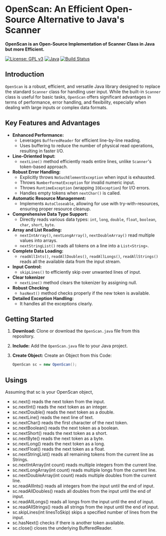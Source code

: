 # OpenScan: An Efficient Open-Source Alternative to Java's Scanner

**OpenScan is an Open-Source Implementation of Scanner Class in Java but more Efficient.**

[![License: GPL v3](https://img.shields.io/badge/License-GPLv3-blue.svg)](https://www.gnu.org/licenses/gpl-3.0)
[![Java](https://img.shields.io/badge/Java-v8%2B-orange.svg)](https://www.java.com/en/download/)
[![Build Status](https://img.shields.io/badge/build-passing-brightgreen)](https://github.com/Chill-Astro/OpenScan/actions)

## Introduction

`OpenScan` is a robust, efficient, and versatile Java library designed to replace the standard `Scanner` class for handling user input. While the built-in `Scanner` class is useful for basic tasks, `OpenScan` offers significant advantages in terms of performance, error handling, and flexibility, especially when dealing with large inputs or complex data formats.

## Key Features and Advantages

*   **Enhanced Performance:**
    *   Leverages `BufferedReader` for efficient line-by-line reading.
    *   Uses buffering to reduce the number of physical read operations, resulting in faster I/O.
*   **Line-Oriented Input:**
    *   `nextLine()` method efficiently reads entire lines, unlike `Scanner`'s token-based approach.
*   **Robust Error Handling:**
    *   Explicitly throws `NoSuchElementException` when input is exhausted.
    *   Throws `NumberFormatException` for invalid numeric input.
    *   Throws `RuntimeException` (wrapping `IOException`) for I/O errors.
    *   Handles empty tokens when `nextChar()` is called.
*   **Automatic Resource Management:**
    *   Implements `AutoCloseable`, allowing for use with try-with-resources, ensuring proper resource cleanup.
*   **Comprehensive Data Type Support:**
    *   Directly reads various data types: `int`, `long`, `double`, `float`, `boolean`, `char`, `short`, `byte`.
*   **Array and List Reading:**
    *   `nextIntArray()`, `nextLongArray()`, `nextDoubleArray()` read multiple values into arrays.
    *   `nextStringList()` reads all tokens on a line into a `List<String>`.
* **Complete Data Loading:**
    * `readAllInts()`, `readAllDoubles()`, `readAllLongs()`, `readAllStrings()` reads all the available data from the input stream.
*   **Input Control:**
    *   `skipLines()` to efficiently skip over unwanted lines of input.
*   **Clear tokenizer**
    * `nextLine()` method clears the tokenizer by assigning null.
*   **Robust Checking**
    * `hasNext()` method checks properly if the new token is available.
* **Detailed Exception Handling:**
    * It handles all the exceptions clearly.

## Getting Started

1.  **Download:** Clone or download the `OpenScan.java` file from this repository.
2.  **Include:** Add the `OpenScan.java` file to your Java project.
3.  **Create Object:** Create an Object from this Code:

    ```java
    OpenScan sc = new OpenScan();
    ```
## Usings
 
Assuming that sc is your OpenScan object,

 - sc.next() reads the next token from the input.
 - sc.nextInt() reads the next token as an integer.
 - sc.nextDouble() reads the next token as a double.
 - sc.nextLine() reads the next line of text.
 - sc.nextChar() reads the first character of the next token.
 - sc.nextBoolean() reads the next token as a boolean.
 - sc.nextShort() reads the next token as a short.
 - sc.nextByte() reads the next token as a byte.
 - sc.nextLong() reads the next token as a long.
 - sc.nextFloat() reads the next token as a float.
 - sc.nextStringList() reads all remaining tokens from the current line as Strings.
 - sc.nextIntArray(int count) reads multiple integers from the current line.
 - sc.nextLongArray(int count) reads multiple longs from the current line.
 - sc.nextDoubleArray(int count) reads multiple doubles from the current line.
 - sc.readAllInts() reads all integers from the input until the end of input.
 - sc.readAllDoubles() reads all doubles from the input until the end of input.
 - sc.readAllLongs() reads all longs from the input until the end of input.
 - sc.readAllStrings() reads all strings from the input until the end of input.
 - sc.skipLines(int linesToSkip) skips a specified number of lines from the input.
 - sc.hasNext() checks if there is another token available.
 - sc.close() closes the underlying BufferedReader.
